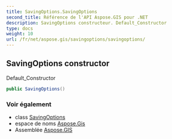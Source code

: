 ```yaml
---
title: SavingOptions.SavingOptions
second_title: Référence de l'API Aspose.GIS pour .NET
description: SavingOptions constructeur. Default_Constructor
type: docs
weight: 10
url: /fr/net/aspose.gis/savingoptions/savingoptions/
---
```

## SavingOptions constructor

Default_Constructor

```csharp
public SavingOptions()
```

### Voir également

* class [SavingOptions](../)
* espace de noms [Aspose.Gis](../../savingoptions/)
* Assemblée [Aspose.GIS](../../../)


